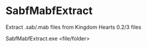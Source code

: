 # SabfMabfExtract
Extract .sab/.mab files from Kingdom Hearts 0.2/3 files

SabfMabfExtract.exe <file/folder>
